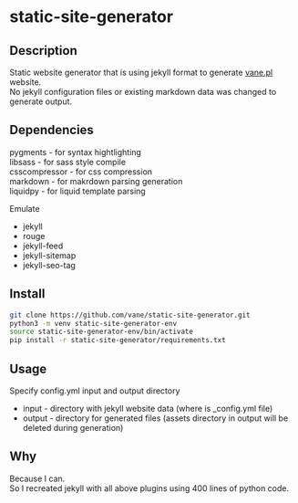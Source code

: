 static-site-generator
====


## Description

Static website generator that is using jekyll format to generate [vane.pl](https://vane.pl) website.  
No jekyll configuration files or existing markdown data was changed to generate output.


## Dependencies
pygments - for syntax hightlighting  
libsass - for sass style compile  
csscompressor - for css compression  
markdown - for makrdown parsing generation  
liquidpy - for liquid template parsing  

Emulate
- jekyll
- rouge
- jekyll-feed  
- jekyll-sitemap  
- jekyll-seo-tag  

## Install
```bash
git clone https://github.com/vane/static-site-generator.git
python3 -m venv static-site-generator-env
source static-site-generator-env/bin/activate
pip install -r static-site-generator/requirements.txt
```
## Usage
Specify config.yml input and output directory  
- input - directory with jekyll website data (where is _config.yml file)
- output - directory for generated files (assets directory in output will be deleted during generation)

## Why
Because I can.  
So I recreated jekyll with all above plugins using 400 lines of python code.

